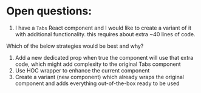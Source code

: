 # Open questions:

1. I have a `Tabs` React component and I would like to create a variant of it with additional functionality.
this requires about extra ~40 lines of code.

Which of the below strategies would be best and why?

1. Add a new dedicated prop when true the component will use that extra code, which might add complexity to the original Tabs component
2. Use HOC wrapper to enhance the current component
3. Create a variant (new component) which already wraps the original component and adds everything out-of-the-box ready to be used
